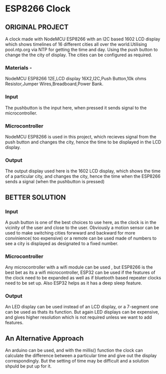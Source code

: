 # ESP8266 Clock
## ORIGINAL PROJECT
A clock made with NodeMCU ESP8266 with an I2C based 1602 LCD display which shows timelines of 16 different cities all over the world.Utilising pool.ntp.org via NTP for getting the time and day. Using the push button to change the the city of display. The cities can be configured as required.

### Materials -

NodeMCU ESP8266 12E,LCD display 16X2,I2C,Push Button,10k ohms Resistor,Jumper Wires,Breadboard,Power Bank.

### Input

The pushbutton is the input here, when pressed it sends signal to the microcontroller.

### Microcontroller

NodeMCU ESP8266 is used in this project, which recieves signal from the push button and changes the city, hence the time to be displayed in the LCD display.

### Output

The output display used here is the 1602 LCD display, which shows the time of a particular city, and changes the city, hence the time when the ESP8266 sends a signal (when the pushbutton is pressed)

## BETTER SOLUTION

### Input 

A push button is one of the best choices to use here, as the clock is in the vicinity of the user and close to the user. Obviously a motion sensor can be used to make switching cities forwward and backward for more convinience( too expensive) or a remote can be used made of numbers to see a city is displayed as designated to a fixed number.

### Microcontroller

Any microcontroller with a wifi module can be used , but ESP8266 is the best bet as its a wifi microcontroller, ESP32 can be used if the features of the clock need to be expanded as well as if bluetooth based repeater clocks need to be set up. Also ESP32 helps as it has a deep sleep feature.

### Output

An LED display can be used instead of an LCD display, or a 7-segment one can be used as thats its function. But again LED displays can be expensive, and gives higher resolution which is not required unless we want to add features.

## An Alternative Approach

An arduino can be used, and with the millis() function the clock can calculate the difference between a particular time and give out the display correspondingly. But the setting of time may be difficult and a solution shpuld be put up for it.
